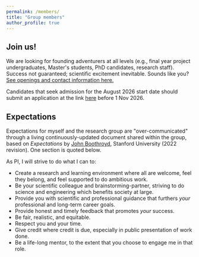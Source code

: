 ```yaml
---
permalink: /members/
title: "Group members"
author_profile: true
---
```


## Join us!
We are looking for founding adventurers at all levels (e.g., final year project undergraduates, Master's students, PhD candidates, research staff). Success not guaranteed; scientific excitement inevitable. Sounds like you? [See openings and contact information here.](join.md)

Candidates that seek admission for the August 2026 start date should submit an application at the link [here](join.md) before 1 Nov 2026. 

## Expectations

Expectations for myself and the research group are "over-communicated" through a living continuously-updated document shared within the group, based on *Expectations* by [John Boothroyd](https://med.stanford.edu/boothroydlab), Stanford University (2022 revision). One section is quoted below.

As PI, I will strive to do what I can to:
* Create a research and learning environment where all are welcome, feel they belong, and feel supported to do ambitious work. 
* Be your scientific colleague and brainstorming-partner, striving to do science and engineering which benefits society at large. 
* Provide you with scientific and professional guidance that furthers *your* professional and long-term career goals.
* Provide honest and timely feedback that promotes *your* success. 
* Be fair, realistic, and equitable.
* Respect you and your time. 
* Give credit where credit is due, especially in public presentation of work done.
* Be a life-long mentor, to the extent that you choose to engage me in that role.
